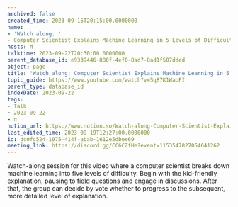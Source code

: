 ```yaml
---
archived: false
created_time: 2023-09-15T20:15:00.0000000
name:
- 'Watch along: '
- Computer Scientist Explains Machine Learning in 5 Levels of Difficulty | WIRED
hosts: π
talktime: 2023-09-22T20:30:00.0000000
parent_database_id: e9339446-880f-4ef0-8ad7-8ad1f507dded
object: page
title: 'Watch along: Computer Scientist Explains Machine Learning in 5 Levels of Difficulty | WIRED'
topic_guide: https://www.youtube.com/watch?v=5q87K1WaoFI
parent_type: database_id
indexDate: 2023-09-22
tags:
- Talk
- 2023-09-22
- π
notion_url: https://www.notion.so/Watch-along-Computer-Scientist-Explains-Machine-Learning-in-5-Levels-of-Difficulty-WIRED-dc0fc5241975414fabab1612e5dbee69
last_edited_time: 2023-09-19T12:27:00.0000000
id: dc0fc524-1975-414f-abab-1612e5dbee69
meeting_link: https://discord.gg/CC6CZfHe?event=1153547827054641262
---
```



Watch-along session for this video where a computer scientist breaks down machine learning into five levels of difficulty.
Begin with the kid-friendly explanation, pausing to field questions and engage in discussions. After that, the group can decide by vote whether to progress to the subsequent, more detailed level of explanation.

























